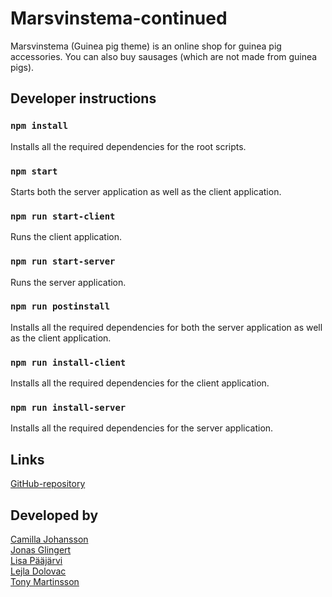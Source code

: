 # Marsvinstema-continued

Marsvinstema (Guinea pig theme) is an online shop for guinea pig accessories.
You can also buy sausages (which are not made from guinea pigs).

## Developer instructions

### `npm install`

Installs all the required dependencies for the root scripts.

### `npm start`

Starts both the server application as well as the client application.

### `npm run start-client`

Runs the client application.

### `npm run start-server`

Runs the server application.

### `npm run postinstall`

Installs all the required dependencies for both the server application as well as the client application.

### `npm run install-client`

Installs all the required dependencies for the client application.

### `npm run install-server`

Installs all the required dependencies for the server application.

## Links

[GitHub-repository](https://github.com/lisapaajarvi/marsvinstema-continued)

## Developed by

[Camilla Johansson](https://github.com/millifrill)  
[Jonas Glingert](https://github.com/mrgling)  
[Lisa Pääjärvi](https://github.com/lisapaajarvi)  
[Lejla Dolovac](https://github.com/LejlaDolovac)  
[Tony Martinsson](https://github.com/TonyMartinsson)
